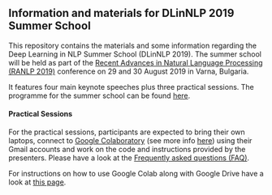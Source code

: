 ## Information and materials for DLinNLP 2019 Summer School 

This repository contains the materials and some information regarding the Deep Learning in NLP Summer School (DLinNLP 2019).
The summer school will be held as part of the [Recent Advances in Natural Language Processing (RANLP 2019)](http://lml.bas.bg/ranlp2019/start.php) conference on 29 and 30 August 2019 in Varna, Bulgaria.

It features four main keynote speeches plus three practical sessions. The programme for the summer school can be found [here](https://dlinnlp.github.io/programme.html).

#### Practical Sessions

For the practical sessions, participants are expected to bring their own laptops, connect to [Google Colaboratory](https://colab.research.google.com/) (see more info [here](https://research.google.com/colaboratory/faq.html)) using their Gmail accounts and work on the code and instructions provided by the presenters. Please have a look at the [Frequently asked questions (FAQ)](https://github.com/omidrohanian/notebooks-DLinNLP/blob/master/FAQ.ipynb).

For instructions on how to use Google Colab along with Google Drive have a look at [this page](https://github.com/omidrohanian/notebooks-DLinNLP/blob/master/googledrive.ipynb). 
